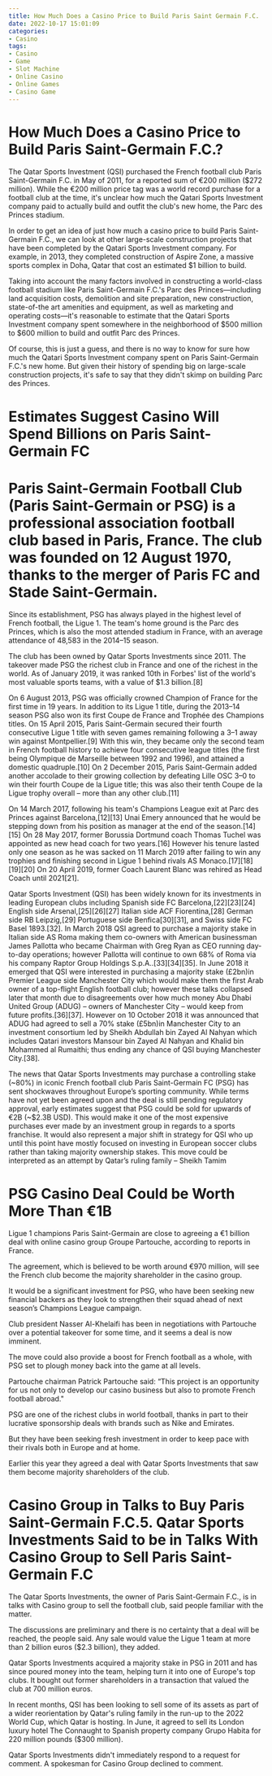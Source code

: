 ```yaml
---
title: How Much Does a Casino Price to Build Paris Saint Germain F.C.
date: 2022-10-17 15:01:09
categories:
- Casino
tags:
- Casino
- Game
- Slot Machine
- Online Casino
- Online Games
- Casino Game
---
```



#  How Much Does a Casino Price to Build Paris Saint-Germain F.C.?

The Qatar Sports Investment (QSI) purchased the French football club Paris Saint-Germain F.C. in May of 2011, for a reported sum of €200 million ($272 million). While the €200 million price tag was a world record purchase for a football club at the time, it's unclear how much the Qatari Sports Investment company paid to actually build and outfit the club's new home, the Parc des Princes stadium.

In order to get an idea of just how much a casino price to build Paris Saint-Germain F.C., we can look at other large-scale construction projects that have been completed by the Qatari Sports Investment company. For example, in 2013, they completed construction of Aspire Zone, a massive sports complex in Doha, Qatar that cost an estimated $1 billion to build.

Taking into account the many factors involved in constructing a world-class football stadium like Paris Saint-Germain F.C.'s Parc des Princes—including land acquisition costs, demolition and site preparation, new construction, state-of-the art amenities and equipment, as well as marketing and operating costs—it's reasonable to estimate that the Qatari Sports Investment company spent somewhere in the neighborhood of $500 million to $600 million to build and outfit Parc des Princes.

Of course, this is just a guess, and there is no way to know for sure how much the Qatari Sports Investment company spent on Paris Saint-Germain F.C.'s new home. But given their history of spending big on large-scale construction projects, it's safe to say that they didn't skimp on building Parc des Princes.

#  Estimates Suggest Casino Will Spend Billions on Paris Saint-Germain FC

# Paris Saint-Germain Football Club (Paris Saint-Germain or PSG) is a professional association football club based in Paris, France. The club was founded on 12 August 1970, thanks to the merger of Paris FC and Stade Saint-Germain.

Since its establishment, PSG has always played in the highest level of French football, the Ligue 1. The team's home ground is the Parc des Princes, which is also the most attended stadium in France, with an average attendance of 48,583 in the 2014–15 season.

The club has been owned by Qatar Sports Investments since 2011. The takeover made PSG the richest club in France and one of the richest in the world. As of January 2019, it was ranked 10th in Forbes' list of the world's most valuable sports teams, with a value of $1.3 billion.[8]

On 6 August 2013, PSG was officially crowned Champion of France for the first time in 19 years. In addition to its Ligue 1 title, during the 2013–14 season PSG also won its first Coupe de France and Trophée des Champions titles. On 15 April 2015, Paris Saint-Germain secured their fourth consecutive Ligue 1 title with seven games remaining following a 3–1 away win against Montpellier.[9] With this win, they became only the second team in French football history to achieve four consecutive league titles (the first being Olympique de Marseille between 1992 and 1996), and attained a domestic quadruple.[10] On 2 December 2015, Paris Saint-Germain added another accolade to their growing collection by defeating Lille OSC 3–0 to win their fourth Coupe de la Ligue title; this was also their tenth Coupe de la Ligue trophy overall – more than any other club.[11]

On 14 March 2017, following his team's Champions League exit at Parc des Princes against Barcelona,[12][13] Unai Emery announced that he would be stepping down from his position as manager at the end of the season.[14][15] On 28 May 2017, former Borussia Dortmund coach Thomas Tuchel was appointed as new head coach for two years.[16] However his tenure lasted only one season as he was sacked on 11 March 2019 after failing to win any trophies and finishing second in Ligue 1 behind rivals AS Monaco.[17][18][19][20] On 20 April 2019, former Coach Laurent Blanc was rehired as Head Coach until 2021[21].

Qatar Sports Investment (QSI) has been widely known for its investments in leading European clubs including Spanish side FC Barcelona,[22][23][24] English side Arsenal,[25][26][27] Italian side ACF Fiorentina,[28] German side RB Leipzig,[29] Portuguese side Benfica[30][31], and Swiss side FC Basel 1893.[32]. In March 2018 QSI agreed to purchase a majority stake in Italian side AS Roma making them co-owners with American businessman James Pallotta who became Chairman with Greg Ryan as CEO running day-to-day operations; however Pallotta will continue to own 68% of Roma via his company Raptor Group Holdings S.p.A..[33][34][35]. In June 2018 it emerged that QSI were interested in purchasing a majority stake (£2bn)in Premier League side Manchester City which would make them the first Arab owner of a top-flight English football club; however these talks collapsed later that month due to disagreements over how much money Abu Dhabi United Group (ADUG) – owners of Manchester City – would keep from future profits.[36][37]. However on 10 October 2018 it was announced that ADUG had agreed to sell a 70% stake (£5bn)in Manchester City to an investment consortium led by Sheikh Abdullah bin Zayed Al Nahyan which includes Qatari investors Mansour bin Zayed Al Nahyan and Khalid bin Mohammed al Rumaithi; thus ending any chance of QSI buying Manchester City.[38].




The news that Qatar Sports Investments may purchase a controlling stake (~80%) in iconic French football club Paris Saint-Germain FC (PSG) has sent shockwaves throughout Europe’s sporting community. While terms have not yet been agreed upon and the deal is still pending regulatory approval, early estimates suggest that PSG could be sold for upwards of €2B (~$2.3B USD). This would make it one of the most expensive purchases ever made by an investment group in regards to a sports franchise. It would also represent a major shift in strategy for QSI who up until this point have mostly focused on investing in European soccer clubs rather than taking majority ownership stakes. This move could be interpreted as an attempt by Qatar’s ruling family – Sheikh Tamim

#  PSG Casino Deal Could be Worth More Than €1B

Ligue 1 champions Paris Saint-Germain are close to agreeing a €1 billion deal with online casino group Groupe Partouche, according to reports in France.

The agreement, which is believed to be worth around €970 million, will see the French club become the majority shareholder in the casino group.

It would be a significant investment for PSG, who have been seeking new financial backers as they look to strengthen their squad ahead of next season’s Champions League campaign.

Club president Nasser Al-Khelaifi has been in negotiations with Partouche over a potential takeover for some time, and it seems a deal is now imminent.

The move could also provide a boost for French football as a whole, with PSG set to plough money back into the game at all levels.

Partouche chairman Patrick Partouche said: “This project is an opportunity for us not only to develop our casino business but also to promote French football abroad."

PSG are one of the richest clubs in world football, thanks in part to their lucrative sponsorship deals with brands such as Nike and Emirates.

But they have been seeking fresh investment in order to keep pace with their rivals both in Europe and at home.

Earlier this year they agreed a deal with Qatar Sports Investments that saw them become majority shareholders of the club.

#  Casino Group in Talks to Buy Paris Saint-Germain F.C.5. Qatar Sports Investments Said to be in Talks With Casino Group to Sell Paris Saint-Germain F.C

The Qatar Sports Investments, the owner of Paris Saint-Germain F.C., is in talks with Casino group to sell the football club, said people familiar with the matter.

The discussions are preliminary and there is no certainty that a deal will be reached, the people said. Any sale would value the Ligue 1 team at more than 2 billion euros ($2.3 billion), they added.

Qatar Sports Investments acquired a majority stake in PSG in 2011 and has since poured money into the team, helping turn it into one of Europe's top clubs. It bought out former shareholders in a transaction that valued the club at 700 million euros.

In recent months, QSI has been looking to sell some of its assets as part of a wider reorientation by Qatar's ruling family in the run-up to the 2022 World Cup, which Qatar is hosting. In June, it agreed to sell its London luxury hotel The Connaught to Spanish property company Grupo Habita for 220 million pounds ($300 million).

Qatar Sports Investments didn't immediately respond to a request for comment. A spokesman for Casino Group declined to comment.
